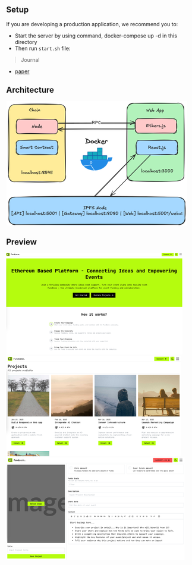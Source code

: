 ## Setup

If you are developing a production application, we recommend you to:

- Start the server by using command, docker-compose up -d in this directory
- Then run `start.sh` file:

> Journal

- [paper](preview/paper.pdf)

## Architecture

![server](preview/architecture.png)

## Preview

![image-1](preview/website.png)
![image-2](preview/website-2.png)
![image-3](preview/website-3.png)
